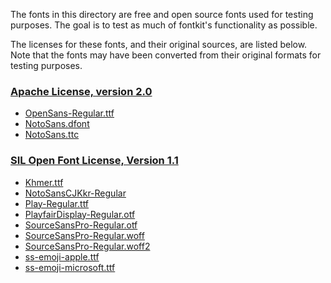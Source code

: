 The fonts in this directory are free and open source fonts used for testing purposes.
The goal is to test as much of fontkit's functionality as possible.

The licenses for these fonts, and their original sources, are listed below.
Note that the fonts may have been converted from their original formats for testing purposes.

### [Apache License, version 2.0](http://www.apache.org/licenses/LICENSE-2.0.html)

* [OpenSans-Regular.ttf](https://www.google.com/fonts/specimen/Open+Sans)
* [NotoSans.dfont](https://www.google.com/get/noto/)
* [NotoSans.ttc](https://www.google.com/get/noto/)

### [SIL Open Font License, Version 1.1](http://scripts.sil.org/cms/scripts/page.php?item_id=OFL_web)

* [Khmer.ttf](https://www.google.com/fonts/specimen/Khmer)
* [NotoSansCJKkr-Regular](https://www.google.com/get/noto/)
* [Play-Regular.ttf](https://www.google.com/fonts/specimen/Play)
* [PlayfairDisplay-Regular.otf](https://www.google.com/fonts/specimen/Playfair+Display)
* [SourceSansPro-Regular.otf](https://github.com/adobe-fonts/source-sans-pro/tree/release)
* [SourceSansPro-Regular.woff](https://github.com/adobe-fonts/source-sans-pro/tree/release)
* [SourceSansPro-Regular.woff2](https://github.com/adobe-fonts/source-sans-pro/tree/release)
* [ss-emoji-apple.ttf](https://github.com/symbolset/ss-emoji-beta)
* [ss-emoji-microsoft.ttf](https://github.com/symbolset/ss-emoji-beta)
